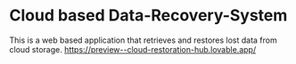 # Cloud based Data-Recovery-System
This is a web based application that retrieves and restores lost data from cloud storage.
https://preview--cloud-restoration-hub.lovable.app/
